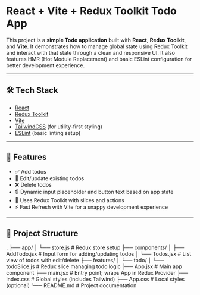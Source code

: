 # React + Vite + Redux Toolkit Todo App

This project is a **simple Todo application** built with **React**, **Redux Toolkit**, and **Vite**. It demonstrates how to manage global state using Redux Toolkit and interact with that state through a clean and responsive UI. It also features HMR (Hot Module Replacement) and basic ESLint configuration for better development experience.

---

## 🛠️ Tech Stack

- [React](https://reactjs.org/)
- [Redux Toolkit](https://redux-toolkit.js.org/)
- [Vite](https://vitejs.dev/)
- [TailwindCSS](https://tailwindcss.com/) (for utility-first styling)
- [ESLint](https://eslint.org/) (basic linting setup)

---

## 🚀 Features

- ✅ Add todos
- 🔁 Edit/update existing todos
- ❌ Delete todos
- 🔃 Dynamic input placeholder and button text based on app state
- 🧠 Uses Redux Toolkit with slices and actions
- ⚡ Fast Refresh with Vite for a snappy development experience

---

## 📁 Project Structure
.
├── app/
│ └── store.js # Redux store setup
├── components/
│ ├── AddTodo.jsx # Input form for adding/updating todos
│ └── Todos.jsx # List view of todos with edit/delete
├── features/
│ └── todo/
│ └── todoSlice.js # Redux slice managing todo logic
├── App.jsx # Main app component
├── main.jsx # Entry point; wraps App in Redux Provider
├── index.css # Global styles (includes Tailwind)
├── App.css # Local styles (optional)
└── README.md # Project documentation
